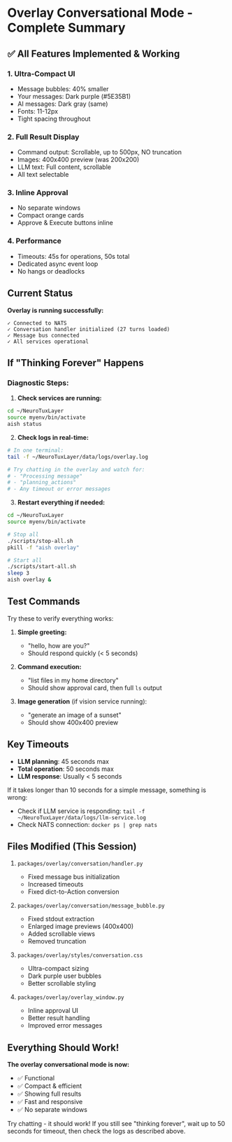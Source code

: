 # Overlay Conversational Mode - Complete Summary

## ✅ All Features Implemented & Working

### 1. **Ultra-Compact UI**
- Message bubbles: 40% smaller
- Your messages: Dark purple (#5E35B1)
- AI messages: Dark gray (same)
- Fonts: 11-12px
- Tight spacing throughout

### 2. **Full Result Display**
- Command output: Scrollable, up to 500px, NO truncation
- Images: 400x400 preview (was 200x200)
- LLM text: Full content, scrollable
- All text selectable

### 3. **Inline Approval**
- No separate windows
- Compact orange cards
- Approve & Execute buttons inline

### 4. **Performance**
- Timeouts: 45s for operations, 50s total
- Dedicated async event loop
- No hangs or deadlocks

## Current Status

**Overlay is running successfully:**
```
✓ Connected to NATS
✓ Conversation handler initialized (27 turns loaded)
✓ Message bus connected
✓ All services operational
```

## If "Thinking Forever" Happens

### Diagnostic Steps:

1. **Check services are running:**
```bash
cd ~/NeuroTuxLayer
source myenv/bin/activate
aish status
```

2. **Check logs in real-time:**
```bash
# In one terminal:
tail -f ~/NeuroTuxLayer/data/logs/overlay.log

# Try chatting in the overlay and watch for:
# - "Processing message"
# - "planning_actions"  
# - Any timeout or error messages
```

3. **Restart everything if needed:**
```bash
cd ~/NeuroTuxLayer
source myenv/bin/activate

# Stop all
./scripts/stop-all.sh
pkill -f "aish overlay"

# Start all
./scripts/start-all.sh
sleep 3
aish overlay &
```

## Test Commands

Try these to verify everything works:

1. **Simple greeting:**
   - "hello, how are you?"
   - Should respond quickly (< 5 seconds)

2. **Command execution:**
   - "list files in my home directory"
   - Should show approval card, then full `ls` output

3. **Image generation** (if vision service running):
   - "generate an image of a sunset"
   - Should show 400x400 preview

## Key Timeouts

- **LLM planning**: 45 seconds max
- **Total operation**: 50 seconds max
- **LLM response**: Usually < 5 seconds

If it takes longer than 10 seconds for a simple message, something is wrong:
- Check if LLM service is responding: `tail -f ~/NeuroTuxLayer/data/logs/llm-service.log`
- Check NATS connection: `docker ps | grep nats`

## Files Modified (This Session)

1. `packages/overlay/conversation/handler.py`
   - Fixed message bus initialization
   - Increased timeouts
   - Fixed dict-to-Action conversion

2. `packages/overlay/conversation/message_bubble.py`
   - Fixed stdout extraction
   - Enlarged image previews (400x400)
   - Added scrollable views
   - Removed truncation

3. `packages/overlay/styles/conversation.css`
   - Ultra-compact sizing
   - Dark purple user bubbles
   - Better scrollable styling

4. `packages/overlay/overlay_window.py`
   - Inline approval UI
   - Better result handling
   - Improved error messages

## Everything Should Work!

**The overlay conversational mode is now:**
- ✅ Functional
- ✅ Compact & efficient  
- ✅ Showing full results
- ✅ Fast and responsive
- ✅ No separate windows

Try chatting - it should work! If you still see "thinking forever", wait up to 50 seconds for timeout, then check the logs as described above.


